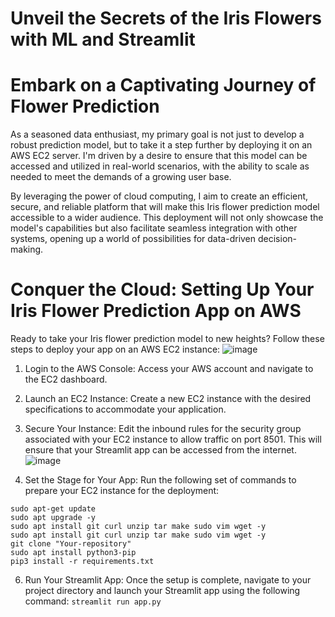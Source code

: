 # Unveil the Secrets of the Iris Flowers with ML and Streamlit
# Embark on a Captivating Journey of Flower Prediction
As a seasoned data enthusiast, my primary goal is not just to develop a robust prediction model, but to take it a step further by deploying it on an AWS EC2 server. I'm driven by a desire to ensure that this model can be accessed and utilized in real-world scenarios, with the ability to scale as needed to meet the demands of a growing user base.

By leveraging the power of cloud computing, I aim to create an efficient, secure, and reliable platform that will make this Iris flower prediction model accessible to a wider audience. This deployment will not only showcase the model's capabilities but also facilitate seamless integration with other systems, opening up a world of possibilities for data-driven decision-making.

# Conquer the Cloud: Setting Up Your Iris Flower Prediction App on AWS
Ready to take your Iris flower prediction model to new heights? Follow these steps to deploy your app on an AWS EC2 instance:
![image](https://github.com/user-attachments/assets/59a7a1e1-49c9-48ff-8f8c-06b008f527ad)
1. Login to the AWS Console: Access your AWS account and navigate to the EC2 dashboard.
2. Launch an EC2 Instance: Create a new EC2 instance with the desired specifications to accommodate your application.
4. Secure Your Instance: Edit the inbound rules for the security group associated with your EC2 instance to allow traffic on port 8501. This will ensure that your Streamlit app can be accessed from the internet.
   ![image](https://github.com/user-attachments/assets/e65d5fc7-6930-4333-b21d-d2edd954264c)

5. Set the Stage for Your App: Run the following set of commands to prepare your EC2 instance for the deployment:
```sudo apt update
sudo apt-get update
sudo apt upgrade -y
sudo apt install git curl unzip tar make sudo vim wget -y
sudo apt install git curl unzip tar make sudo vim wget -y
git clone "Your-repository"
sudo apt install python3-pip
pip3 install -r requirements.txt
```
6. Run Your Streamlit App: Once the setup is complete, navigate to your project directory and launch your Streamlit app using the following command:
```streamlit run app.py```
